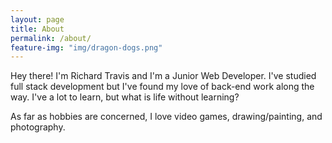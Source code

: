 ```yaml
---
layout: page
title: About
permalink: /about/
feature-img: "img/dragon-dogs.png"
---
```


Hey there! I'm Richard Travis and I'm a Junior Web Developer. I've studied full stack development but I've found my love of back-end work along the way. I've a lot to learn, but what is life without learning?

As far as hobbies are concerned, I love video games, drawing/painting, and photography.
